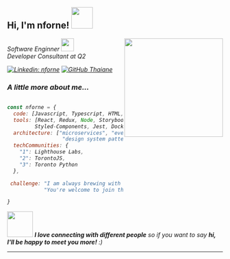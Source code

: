 <h2> Hi, I'm nforne! <img src="https://media.giphy.com/media/mGcNjsfWAjY5AEZNw6/giphy.gif" width="50"></h2>
<img align='right' src="https://media.giphy.com/media/ieyl9zmCjO4b4t6qoY/giphy.gif" width="230">
<p><em> Software Enginner <img src="https://media.giphy.com/media/fYSnHlufseco8Fh93Z/giphy.gif" width="30">
<br/>Developer Consultant at Q2

[![Linkedin: nforne](https://img.shields.io/badge/-nforne-blue?style=flat-square&logo=Linkedin&logoColor=white&link=https://www.linkedin.com/in/thaianebraga/)](https://www.linkedin.com/in/martin-nforne-aa1506208)
[![GitHub Thaiane](https://img.shields.io/github/followers/nforne?label=follow&style=social)](https://github.com/Thaiane)


### A little more about me...  

```javascript

const nforne = {
  code: [Javascript, Typescript, HTML, CSS, Ruby, Python, Java],
  tools: [React, Redux, Node, Storybook,
         Styled-Components, Jest, Docker, Kubernetes],
  architecture: ["microservices", "event-driven", 
                  "design system pattern"],
  techCommunities: {
    "1": Lighthouse Labs,
    "2": TorontoJS,
    "3": Toronto Python
  },

 challenge: "I am always brewing with some code cook up."
            "You're welcome to join the party!!!"

}

```

<img src="https://media.giphy.com/media/LnQjpWaON8nhr21vNW/giphy.gif" width="60"> <em><b>I love connecting with different people</b> so if you want to say <b>hi, I'll be happy to meet you more!</b> :)</em>

---
